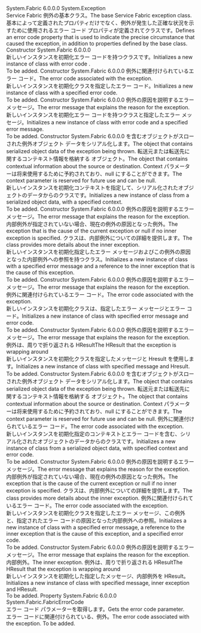 <Type Name="FabricException" FullName="System.Fabric.FabricException">
  <TypeSignature Language="C#" Value="public class FabricException : Exception" />
  <TypeSignature Language="ILAsm" Value=".class public auto ansi serializable beforefieldinit FabricException extends System.Exception" />
  <TypeSignature Language="DocId" Value="T:System.Fabric.FabricException" />
  <TypeSignature Language="VB.NET" Value="Public Class FabricException&#xA;Inherits Exception" />
  <TypeSignature Language="F#" Value="type FabricException = class&#xA;    inherit Exception" />
  <AssemblyInfo>
    <AssemblyName>System.Fabric</AssemblyName>
    <AssemblyVersion>6.0.0.0</AssemblyVersion>
  </AssemblyInfo>
  <Base>
    <BaseTypeName>System.Exception</BaseTypeName>
  </Base>
  <Interfaces />
  <Docs>
    <summary>
      <para><span data-ttu-id="8f982-101">Service Fabric 例外の基本クラス。</span><span class="sxs-lookup"><span data-stu-id="8f982-101">The base Service Fabric exception class.</span></span></para>
    </summary>
    <remarks>
      <para><span data-ttu-id="8f982-102">基本によって定義されたプロパティだけでなく、例外が発生した正確な状況を示すために使用されるエラー コード プロパティが定義されて<see cref="T:System.Exception" />クラスです。</span><span class="sxs-lookup"><span data-stu-id="8f982-102">Defines an error code property that is used to indicate the precise circumstance that caused the exception, in addition to properties defined by the base <see cref="T:System.Exception" /> class.</span></span></para>
    </remarks>
  </Docs>
  <Members>
    <Member MemberName=".ctor">
      <MemberSignature Language="C#" Value="public FabricException ();" />
      <MemberSignature Language="ILAsm" Value=".method public hidebysig specialname rtspecialname instance void .ctor() cil managed" />
      <MemberSignature Language="DocId" Value="M:System.Fabric.FabricException.#ctor" />
      <MemberSignature Language="VB.NET" Value="Public Sub New ()" />
      <MemberType>Constructor</MemberType>
      <AssemblyInfo>
        <AssemblyName>System.Fabric</AssemblyName>
        <AssemblyVersion>6.0.0.0</AssemblyVersion>
      </AssemblyInfo>
      <Parameters />
      <Docs>
        <summary>
          <para><span data-ttu-id="8f982-103">新しいインスタンスを初期化<see cref="T:System.Fabric.FabricException" />エラー コードを持つクラス<see cref="F:System.Fabric.FabricErrorCode.Unknown" />です。</span><span class="sxs-lookup"><span data-stu-id="8f982-103">Initializes a new instance of <see cref="T:System.Fabric.FabricException" /> class with error code <see cref="F:System.Fabric.FabricErrorCode.Unknown" />.</span></span></para>
        </summary>
        <remarks>To be added.</remarks>
      </Docs>
    </Member>
    <Member MemberName=".ctor">
      <MemberSignature Language="C#" Value="public FabricException (System.Fabric.FabricErrorCode errorCode);" />
      <MemberSignature Language="ILAsm" Value=".method public hidebysig specialname rtspecialname instance void .ctor(valuetype System.Fabric.FabricErrorCode errorCode) cil managed" />
      <MemberSignature Language="DocId" Value="M:System.Fabric.FabricException.#ctor(System.Fabric.FabricErrorCode)" />
      <MemberSignature Language="VB.NET" Value="Public Sub New (errorCode As FabricErrorCode)" />
      <MemberSignature Language="F#" Value="new System.Fabric.FabricException : System.Fabric.FabricErrorCode -&gt; System.Fabric.FabricException" Usage="new System.Fabric.FabricException errorCode" />
      <MemberType>Constructor</MemberType>
      <AssemblyInfo>
        <AssemblyName>System.Fabric</AssemblyName>
        <AssemblyVersion>6.0.0.0</AssemblyVersion>
      </AssemblyInfo>
      <Parameters>
        <Parameter Name="errorCode" Type="System.Fabric.FabricErrorCode" />
      </Parameters>
      <Docs>
        <param name="errorCode">
          <para><span data-ttu-id="8f982-104">例外に関連付けられているエラー コード。</span><span class="sxs-lookup"><span data-stu-id="8f982-104">The error code associated with the exception.</span></span></para>
        </param>
        <summary>
          <para><span data-ttu-id="8f982-105">新しいインスタンスを初期化<see cref="T:System.Fabric.FabricException" />クラスを指定したエラー コード。</span><span class="sxs-lookup"><span data-stu-id="8f982-105">Initializes a new instance of <see cref="T:System.Fabric.FabricException" /> class with a specified error code.</span></span></para>
        </summary>
        <remarks>To be added.</remarks>
      </Docs>
    </Member>
    <Member MemberName=".ctor">
      <MemberSignature Language="C#" Value="public FabricException (string message);" />
      <MemberSignature Language="ILAsm" Value=".method public hidebysig specialname rtspecialname instance void .ctor(string message) cil managed" />
      <MemberSignature Language="DocId" Value="M:System.Fabric.FabricException.#ctor(System.String)" />
      <MemberSignature Language="VB.NET" Value="Public Sub New (message As String)" />
      <MemberSignature Language="F#" Value="new System.Fabric.FabricException : string -&gt; System.Fabric.FabricException" Usage="new System.Fabric.FabricException message" />
      <MemberType>Constructor</MemberType>
      <AssemblyInfo>
        <AssemblyName>System.Fabric</AssemblyName>
        <AssemblyVersion>6.0.0.0</AssemblyVersion>
      </AssemblyInfo>
      <Parameters>
        <Parameter Name="message" Type="System.String" />
      </Parameters>
      <Docs>
        <param name="message">
          <para><span data-ttu-id="8f982-106">例外の原因を説明するエラー メッセージ。</span><span class="sxs-lookup"><span data-stu-id="8f982-106">The error message that explains the reason for the exception.</span></span></para>
        </param>
        <summary>
          <para><span data-ttu-id="8f982-107">新しいインスタンスを初期化<see cref="T:System.Fabric.FabricException" />エラー コードを持つクラス<see cref="F:System.Fabric.FabricErrorCode.Unknown" />と指定したエラー メッセージ。</span><span class="sxs-lookup"><span data-stu-id="8f982-107">Initializes a new instance of <see cref="T:System.Fabric.FabricException" /> class with error code <see cref="F:System.Fabric.FabricErrorCode.Unknown" /> and a specified error message.</span></span></para>
        </summary>
        <remarks>To be added.</remarks>
      </Docs>
    </Member>
    <Member MemberName=".ctor">
      <MemberSignature Language="C#" Value="protected FabricException (System.Runtime.Serialization.SerializationInfo info, System.Runtime.Serialization.StreamingContext context);" />
      <MemberSignature Language="ILAsm" Value=".method familyhidebysig specialname rtspecialname instance void .ctor(class System.Runtime.Serialization.SerializationInfo info, valuetype System.Runtime.Serialization.StreamingContext context) cil managed" />
      <MemberSignature Language="DocId" Value="M:System.Fabric.FabricException.#ctor(System.Runtime.Serialization.SerializationInfo,System.Runtime.Serialization.StreamingContext)" />
      <MemberSignature Language="VB.NET" Value="Protected Sub New (info As SerializationInfo, context As StreamingContext)" />
      <MemberSignature Language="F#" Value="new System.Fabric.FabricException : System.Runtime.Serialization.SerializationInfo * System.Runtime.Serialization.StreamingContext -&gt; System.Fabric.FabricException" Usage="new System.Fabric.FabricException (info, context)" />
      <MemberType>Constructor</MemberType>
      <AssemblyInfo>
        <AssemblyName>System.Fabric</AssemblyName>
        <AssemblyVersion>6.0.0.0</AssemblyVersion>
      </AssemblyInfo>
      <Parameters>
        <Parameter Name="info" Type="System.Runtime.Serialization.SerializationInfo" />
        <Parameter Name="context" Type="System.Runtime.Serialization.StreamingContext" />
      </Parameters>
      <Docs>
        <param name="info">
          <para><span data-ttu-id="8f982-108"><see cref="T:System.Runtime.Serialization.SerializationInfo" />を含むオブジェクトがスローされた例外オブジェクト データをシリアル化します。</span><span class="sxs-lookup"><span data-stu-id="8f982-108">The <see cref="T:System.Runtime.Serialization.SerializationInfo" /> object that contains serialized object data of the exception being thrown.</span></span></para>
        </param>
        <param name="context">
          <para><span data-ttu-id="8f982-109">転送元または転送先に関するコンテキスト情報を格納する <see cref="T:System.Runtime.Serialization.StreamingContext" /> オブジェクト。</span><span class="sxs-lookup"><span data-stu-id="8f982-109">The <see cref="T:System.Runtime.Serialization.StreamingContext" /> object that contains contextual information about the source or destination.</span></span> <span data-ttu-id="8f982-110">Context パラメーターは将来使用するために予約されており、null にすることができます。</span><span class="sxs-lookup"><span data-stu-id="8f982-110">The context parameter is reserved for future use and can be null.</span></span></para>
        </param>
        <summary>
          <para><span data-ttu-id="8f982-111">新しいインスタンスを初期化<see cref="T:System.Fabric.FabricException" />コンテキストを指定して、シリアル化されたオブジェクトのデータからのクラスです。</span><span class="sxs-lookup"><span data-stu-id="8f982-111">Initializes a new instance of <see cref="T:System.Fabric.FabricException" /> class from a serialized object data, with a specified context.</span></span></para>
        </summary>
        <remarks>To be added.</remarks>
      </Docs>
    </Member>
    <Member MemberName=".ctor">
      <MemberSignature Language="C#" Value="public FabricException (string message, Exception inner);" />
      <MemberSignature Language="ILAsm" Value=".method public hidebysig specialname rtspecialname instance void .ctor(string message, class System.Exception inner) cil managed" />
      <MemberSignature Language="DocId" Value="M:System.Fabric.FabricException.#ctor(System.String,System.Exception)" />
      <MemberSignature Language="VB.NET" Value="Public Sub New (message As String, inner As Exception)" />
      <MemberSignature Language="F#" Value="new System.Fabric.FabricException : string * Exception -&gt; System.Fabric.FabricException" Usage="new System.Fabric.FabricException (message, inner)" />
      <MemberType>Constructor</MemberType>
      <AssemblyInfo>
        <AssemblyName>System.Fabric</AssemblyName>
        <AssemblyVersion>6.0.0.0</AssemblyVersion>
      </AssemblyInfo>
      <Parameters>
        <Parameter Name="message" Type="System.String" />
        <Parameter Name="inner" Type="System.Exception" />
      </Parameters>
      <Docs>
        <param name="message">
          <para><span data-ttu-id="8f982-112">例外の原因を説明するエラー メッセージ。</span><span class="sxs-lookup"><span data-stu-id="8f982-112">The error message that explains the reason for the exception.</span></span></para>
        </param>
        <param name="inner">
          <para><span data-ttu-id="8f982-113">内部例外が指定されていない場合、現在の例外の原因となった例外。</span><span class="sxs-lookup"><span data-stu-id="8f982-113">The exception that is the cause of the current exception or null if no inner exception is specified.</span></span> <span data-ttu-id="8f982-114"><see cref="T:System.Exception" />クラスは、内部例外についての詳細を提供します。</span><span class="sxs-lookup"><span data-stu-id="8f982-114">The <see cref="T:System.Exception" /> class provides more details about the inner exception.</span></span></para>
        </param>
        <summary>
          <para>
            <span data-ttu-id="8f982-115">新しいインスタンスを初期化<see cref="T:System.Fabric.FabricException" />指定したエラー メッセージおよびこの例外の原因となった内部例外への参照を持つクラス。</span><span class="sxs-lookup"><span data-stu-id="8f982-115">Initializes a new instance of <see cref="T:System.Fabric.FabricException" /> class with a specified error message and a reference to the inner exception that is the cause of this exception.</span></span>
            </para>
        </summary>
        <remarks>To be added.</remarks>
      </Docs>
    </Member>
    <Member MemberName=".ctor">
      <MemberSignature Language="C#" Value="public FabricException (string message, System.Fabric.FabricErrorCode errorCode);" />
      <MemberSignature Language="ILAsm" Value=".method public hidebysig specialname rtspecialname instance void .ctor(string message, valuetype System.Fabric.FabricErrorCode errorCode) cil managed" />
      <MemberSignature Language="DocId" Value="M:System.Fabric.FabricException.#ctor(System.String,System.Fabric.FabricErrorCode)" />
      <MemberSignature Language="VB.NET" Value="Public Sub New (message As String, errorCode As FabricErrorCode)" />
      <MemberSignature Language="F#" Value="new System.Fabric.FabricException : string * System.Fabric.FabricErrorCode -&gt; System.Fabric.FabricException" Usage="new System.Fabric.FabricException (message, errorCode)" />
      <MemberType>Constructor</MemberType>
      <AssemblyInfo>
        <AssemblyName>System.Fabric</AssemblyName>
        <AssemblyVersion>6.0.0.0</AssemblyVersion>
      </AssemblyInfo>
      <Parameters>
        <Parameter Name="message" Type="System.String" />
        <Parameter Name="errorCode" Type="System.Fabric.FabricErrorCode" />
      </Parameters>
      <Docs>
        <param name="message">
          <para><span data-ttu-id="8f982-116">例外の原因を説明するエラー メッセージ。</span><span class="sxs-lookup"><span data-stu-id="8f982-116">The error message that explains the reason for the exception.</span></span></para>
        </param>
        <param name="errorCode">
          <para><span data-ttu-id="8f982-117">例外に関連付けられているエラー コード。</span><span class="sxs-lookup"><span data-stu-id="8f982-117">The error code associated with the exception.</span></span></para>
        </param>
        <summary>
          <para><span data-ttu-id="8f982-118">新しいインスタンスを初期化<see cref="T:System.Fabric.FabricException" />クラスは、指定したエラー メッセージとエラー コード。</span><span class="sxs-lookup"><span data-stu-id="8f982-118">Initializes a new instance of <see cref="T:System.Fabric.FabricException" /> class with specified error message and error code.</span></span></para>
        </summary>
        <remarks>To be added.</remarks>
      </Docs>
    </Member>
    <Member MemberName=".ctor">
      <MemberSignature Language="C#" Value="public FabricException (string message, int hresult);" />
      <MemberSignature Language="ILAsm" Value=".method public hidebysig specialname rtspecialname instance void .ctor(string message, int32 hresult) cil managed" />
      <MemberSignature Language="DocId" Value="M:System.Fabric.FabricException.#ctor(System.String,System.Int32)" />
      <MemberSignature Language="VB.NET" Value="Public Sub New (message As String, hresult As Integer)" />
      <MemberSignature Language="F#" Value="new System.Fabric.FabricException : string * int -&gt; System.Fabric.FabricException" Usage="new System.Fabric.FabricException (message, hresult)" />
      <MemberType>Constructor</MemberType>
      <AssemblyInfo>
        <AssemblyName>System.Fabric</AssemblyName>
        <AssemblyVersion>6.0.0.0</AssemblyVersion>
      </AssemblyInfo>
      <Parameters>
        <Parameter Name="message" Type="System.String" />
        <Parameter Name="hresult" Type="System.Int32" />
      </Parameters>
      <Docs>
        <param name="message">
          <para><span data-ttu-id="8f982-119">例外の原因を説明するエラー メッセージ。</span><span class="sxs-lookup"><span data-stu-id="8f982-119">The error message that explains the reason for the exception.</span></span></para>
        </param>
        <param name="hresult"><span data-ttu-id="8f982-120">例外は、周りで折り返される HResult</span><span class="sxs-lookup"><span data-stu-id="8f982-120">The HResult that the exception is wrapping around</span></span></param>
        <summary>
          <para><span data-ttu-id="8f982-121">新しいインスタンスを初期化<see cref="T:System.Fabric.FabricException" />クラスを指定したメッセージと Hresult を使用します。</span><span class="sxs-lookup"><span data-stu-id="8f982-121">Initializes a new instance of <see cref="T:System.Fabric.FabricException" /> class with specified message and Hresult.</span></span></para>
        </summary>
        <remarks>To be added.</remarks>
      </Docs>
    </Member>
    <Member MemberName=".ctor">
      <MemberSignature Language="C#" Value="protected FabricException (System.Runtime.Serialization.SerializationInfo info, System.Runtime.Serialization.StreamingContext context, System.Fabric.FabricErrorCode errorCode);" />
      <MemberSignature Language="ILAsm" Value=".method familyhidebysig specialname rtspecialname instance void .ctor(class System.Runtime.Serialization.SerializationInfo info, valuetype System.Runtime.Serialization.StreamingContext context, valuetype System.Fabric.FabricErrorCode errorCode) cil managed" />
      <MemberSignature Language="DocId" Value="M:System.Fabric.FabricException.#ctor(System.Runtime.Serialization.SerializationInfo,System.Runtime.Serialization.StreamingContext,System.Fabric.FabricErrorCode)" />
      <MemberSignature Language="VB.NET" Value="Protected Sub New (info As SerializationInfo, context As StreamingContext, errorCode As FabricErrorCode)" />
      <MemberSignature Language="F#" Value="new System.Fabric.FabricException : System.Runtime.Serialization.SerializationInfo * System.Runtime.Serialization.StreamingContext * System.Fabric.FabricErrorCode -&gt; System.Fabric.FabricException" Usage="new System.Fabric.FabricException (info, context, errorCode)" />
      <MemberType>Constructor</MemberType>
      <AssemblyInfo>
        <AssemblyName>System.Fabric</AssemblyName>
        <AssemblyVersion>6.0.0.0</AssemblyVersion>
      </AssemblyInfo>
      <Parameters>
        <Parameter Name="info" Type="System.Runtime.Serialization.SerializationInfo" />
        <Parameter Name="context" Type="System.Runtime.Serialization.StreamingContext" />
        <Parameter Name="errorCode" Type="System.Fabric.FabricErrorCode" />
      </Parameters>
      <Docs>
        <param name="info">
          <para><span data-ttu-id="8f982-122"><see cref="T:System.Runtime.Serialization.SerializationInfo" />を含むオブジェクトがスローされた例外オブジェクト データをシリアル化します。</span><span class="sxs-lookup"><span data-stu-id="8f982-122">The <see cref="T:System.Runtime.Serialization.SerializationInfo" /> object that contains serialized object data of the exception being thrown.</span></span></para>
        </param>
        <param name="context">
          <para><span data-ttu-id="8f982-123">転送元または転送先に関するコンテキスト情報を格納する <see cref="T:System.Runtime.Serialization.StreamingContext" /> オブジェクト。</span><span class="sxs-lookup"><span data-stu-id="8f982-123">The <see cref="T:System.Runtime.Serialization.StreamingContext" /> object that contains contextual information about the source or destination.</span></span> <span data-ttu-id="8f982-124">Context パラメーターは将来使用するために予約されており、null にすることができます。</span><span class="sxs-lookup"><span data-stu-id="8f982-124">The context parameter is reserved for future use and can be null.</span></span></para>
        </param>
        <param name="errorCode">
          <para><span data-ttu-id="8f982-125">例外に関連付けられているエラー コード。</span><span class="sxs-lookup"><span data-stu-id="8f982-125">The error code associated with the exception.</span></span></para>
        </param>
        <summary>
          <para><span data-ttu-id="8f982-126">新しいインスタンスを初期化<see cref="T:System.Fabric.FabricException" />指定のコンテキストとエラー コードを含む、シリアル化されたオブジェクトのデータからのクラスです。</span><span class="sxs-lookup"><span data-stu-id="8f982-126">Initializes a new instance of <see cref="T:System.Fabric.FabricException" /> class from a serialized object data, with specified context and error code.</span></span></para>
        </summary>
        <remarks>To be added.</remarks>
      </Docs>
    </Member>
    <Member MemberName=".ctor">
      <MemberSignature Language="C#" Value="public FabricException (string message, Exception inner, System.Fabric.FabricErrorCode errorCode);" />
      <MemberSignature Language="ILAsm" Value=".method public hidebysig specialname rtspecialname instance void .ctor(string message, class System.Exception inner, valuetype System.Fabric.FabricErrorCode errorCode) cil managed" />
      <MemberSignature Language="DocId" Value="M:System.Fabric.FabricException.#ctor(System.String,System.Exception,System.Fabric.FabricErrorCode)" />
      <MemberSignature Language="VB.NET" Value="Public Sub New (message As String, inner As Exception, errorCode As FabricErrorCode)" />
      <MemberSignature Language="F#" Value="new System.Fabric.FabricException : string * Exception * System.Fabric.FabricErrorCode -&gt; System.Fabric.FabricException" Usage="new System.Fabric.FabricException (message, inner, errorCode)" />
      <MemberType>Constructor</MemberType>
      <AssemblyInfo>
        <AssemblyName>System.Fabric</AssemblyName>
        <AssemblyVersion>6.0.0.0</AssemblyVersion>
      </AssemblyInfo>
      <Parameters>
        <Parameter Name="message" Type="System.String" />
        <Parameter Name="inner" Type="System.Exception" />
        <Parameter Name="errorCode" Type="System.Fabric.FabricErrorCode" />
      </Parameters>
      <Docs>
        <param name="message">
          <para><span data-ttu-id="8f982-127">例外の原因を説明するエラー メッセージ。</span><span class="sxs-lookup"><span data-stu-id="8f982-127">The error message that explains the reason for the exception.</span></span></para>
        </param>
        <param name="inner">
          <para><span data-ttu-id="8f982-128">内部例外が指定されていない場合、現在の例外の原因となった例外。</span><span class="sxs-lookup"><span data-stu-id="8f982-128">The exception that is the cause of the current exception or null if no inner exception is specified.</span></span> <span data-ttu-id="8f982-129"><see cref="T:System.Exception" />クラスは、内部例外についての詳細を提供します。</span><span class="sxs-lookup"><span data-stu-id="8f982-129">The <see cref="T:System.Exception" /> class provides more details about the inner exception.</span></span></para>
        </param>
        <param name="errorCode">
          <para><span data-ttu-id="8f982-130">例外に関連付けられているエラー コード。</span><span class="sxs-lookup"><span data-stu-id="8f982-130">The error code associated with the exception.</span></span></para>
        </param>
        <summary>
          <para>
            <span data-ttu-id="8f982-131">新しいインスタンスを初期化<see cref="T:System.Fabric.FabricException" />クラスを指定したエラー メッセージ、この例外と、指定されたエラー コードの原因となった内部例外への参照。</span><span class="sxs-lookup"><span data-stu-id="8f982-131">Initializes a new instance of <see cref="T:System.Fabric.FabricException" /> class with a specified error message, a reference to the inner exception that is the cause of this exception, and a specified error code.</span></span>
            </para>
        </summary>
        <remarks>To be added.</remarks>
      </Docs>
    </Member>
    <Member MemberName=".ctor">
      <MemberSignature Language="C#" Value="public FabricException (string message, Exception inner, int hresult);" />
      <MemberSignature Language="ILAsm" Value=".method public hidebysig specialname rtspecialname instance void .ctor(string message, class System.Exception inner, int32 hresult) cil managed" />
      <MemberSignature Language="DocId" Value="M:System.Fabric.FabricException.#ctor(System.String,System.Exception,System.Int32)" />
      <MemberSignature Language="VB.NET" Value="Public Sub New (message As String, inner As Exception, hresult As Integer)" />
      <MemberSignature Language="F#" Value="new System.Fabric.FabricException : string * Exception * int -&gt; System.Fabric.FabricException" Usage="new System.Fabric.FabricException (message, inner, hresult)" />
      <MemberType>Constructor</MemberType>
      <AssemblyInfo>
        <AssemblyName>System.Fabric</AssemblyName>
        <AssemblyVersion>6.0.0.0</AssemblyVersion>
      </AssemblyInfo>
      <Parameters>
        <Parameter Name="message" Type="System.String" />
        <Parameter Name="inner" Type="System.Exception" />
        <Parameter Name="hresult" Type="System.Int32" />
      </Parameters>
      <Docs>
        <param name="message">
          <para><span data-ttu-id="8f982-132">例外の原因を説明するエラー メッセージ。</span><span class="sxs-lookup"><span data-stu-id="8f982-132">The error message that explains the reason for the exception.</span></span></para>
        </param>
        <param name="inner">
          <para><span data-ttu-id="8f982-133">内部例外。</span><span class="sxs-lookup"><span data-stu-id="8f982-133">The inner exception.</span></span></para>
        </param>
        <param name="hresult"><span data-ttu-id="8f982-134">例外は、周りで折り返される HResult</span><span class="sxs-lookup"><span data-stu-id="8f982-134">The HResult that the exception is wrapping around</span></span></param>
        <summary>
          <para><span data-ttu-id="8f982-135">新しいインスタンスを初期化<see cref="T:System.Fabric.FabricException" />した指定したメッセージ、内部例外を HResult。</span><span class="sxs-lookup"><span data-stu-id="8f982-135">Initializes a new instance of <see cref="T:System.Fabric.FabricException" /> class with specified message, inner exception and HResult.</span></span></para>
        </summary>
        <remarks>To be added.</remarks>
      </Docs>
    </Member>
    <Member MemberName="ErrorCode">
      <MemberSignature Language="C#" Value="public System.Fabric.FabricErrorCode ErrorCode { get; }" />
      <MemberSignature Language="ILAsm" Value=".property instance valuetype System.Fabric.FabricErrorCode ErrorCode" />
      <MemberSignature Language="DocId" Value="P:System.Fabric.FabricException.ErrorCode" />
      <MemberSignature Language="VB.NET" Value="Public ReadOnly Property ErrorCode As FabricErrorCode" />
      <MemberSignature Language="F#" Value="member this.ErrorCode : System.Fabric.FabricErrorCode" Usage="System.Fabric.FabricException.ErrorCode" />
      <MemberType>Property</MemberType>
      <AssemblyInfo>
        <AssemblyName>System.Fabric</AssemblyName>
        <AssemblyVersion>6.0.0.0</AssemblyVersion>
      </AssemblyInfo>
      <ReturnValue>
        <ReturnType>System.Fabric.FabricErrorCode</ReturnType>
      </ReturnValue>
      <Docs>
        <summary>
          <para><span data-ttu-id="8f982-136">エラー コード パラメーターを取得します。</span><span class="sxs-lookup"><span data-stu-id="8f982-136">Gets the error code parameter.</span></span></para>
        </summary>
        <value>
          <para><span data-ttu-id="8f982-137">エラー コードに関連付けられている、<see cref="T:System.Fabric.FabricException" />例外。</span><span class="sxs-lookup"><span data-stu-id="8f982-137">The error code associated with the <see cref="T:System.Fabric.FabricException" /> exception.</span></span></para>
        </value>
        <remarks>To be added.</remarks>
      </Docs>
    </Member>
  </Members>
</Type>